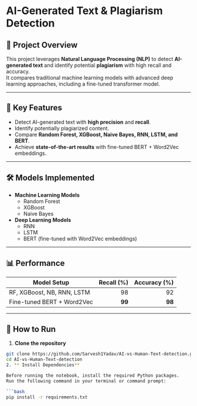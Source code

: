 # AI-Generated Text & Plagiarism Detection

## 📌 Project Overview
This project leverages **Natural Language Processing (NLP)** to detect **AI-generated text** and identify potential **plagiarism** with high recall and accuracy.  
It compares traditional machine learning models with advanced deep learning approaches, including a fine-tuned transformer model.

---

## 🚀 Key Features
- Detect AI-generated text with **high precision** and **recall**.
- Identify potentially plagiarized content.
- Compare **Random Forest, XGBoost, Naive Bayes, RNN, LSTM, and BERT**.
- Achieve **state-of-the-art results** with fine-tuned BERT + Word2Vec embeddings.

---

## 🛠️ Models Implemented
- **Machine Learning Models**
  - Random Forest
  - XGBoost
  - Naive Bayes
- **Deep Learning Models**
  - RNN
  - LSTM
  - BERT (fine-tuned with Word2Vec embeddings)

---

## 📊 Performance
| Model Setup | Recall (%) | Accuracy (%) |
|-------------|-----------:|-------------:|
| RF, XGBoost, NB, RNN, LSTM | 98 | 92 |
| Fine-tuned BERT + Word2Vec | **99** | **98** |

---

## 📂 How to Run
1. **Clone the repository**
```bash
git clone https://github.com/Sarvesh1Yadav/AI-vs-Human-Text-detection.git
cd AI-vs-Human-Text-detection
2. ** Install Dependencies**

Before running the notebook, install the required Python packages.  
Run the following command in your terminal or command prompt:

```bash
pip install -r requirements.txt





